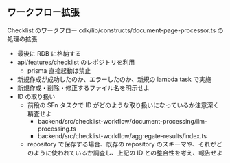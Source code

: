 ## ワークフロー拡張

Checklist のワークフロー cdk/lib/constructs/document-page-processor.ts の処理の拡張

- 最後に RDB に格納する
- api/features/checklist のレポジトリを利用
  - prisma 直接起動は禁止
- 新規作成が成功したのか、エラーしたのか、新規の lambda task で実施
- 新規作成・削除・修正するファイル名を明示せよ
- ID の取り扱い
  - 前段の SFn タスクで ID がどのような取り扱いになっているか注意深く精査せよ
    - backend/src/checklist-workflow/document-processing/llm-processing.ts
    - backend/src/checklist-workflow/aggregate-results/index.ts
  - repository で保存する場合、既存の repository のスキーマや、それがどのように使われているか調査し、上記の ID との整合性を考え、報告せよ
